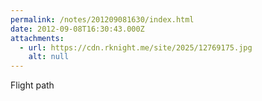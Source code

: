 ```yaml
---
permalink: /notes/201209081630/index.html
date: 2012-09-08T16:30:43.000Z
attachments:
  - url: https://cdn.rknight.me/site/2025/12769175.jpg
    alt: null
---
```


Flight path
